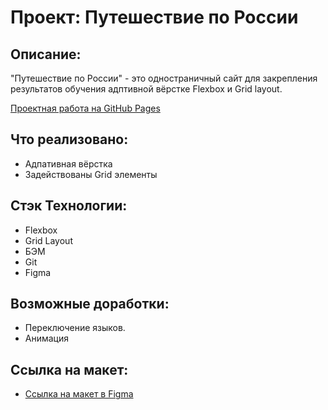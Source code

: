 # Проект: Путешествие по России

## Описание:

"Путешествие по России" - это одностраничный сайт для закрепления результатов обучения адптивной вёрстке Flexbox и Grid layout.

[Проектная работа на GitHub Pages](https://github.com/Mafakojo/russian-travel/index)

## Что реализовано:

* Адпативная вёрстка
* Задействованы Grid элементы

## Стэк Технологии:

* Flexbox
* Grid Layout
* БЭМ
* Git
* Figma

## Возможные доработки:

* Переключение языков.
* Анимация
## Ссылка на макет:
* [Ссылка на макет в Figma](https://www.figma.com/file/5S2WSbEFL6awjVWJ0NWL8Q/Sprint-3_-Russia-_-desktop-mobile?node-id=28503%3A0)

